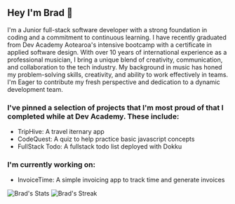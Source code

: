 ## Hey I'm Brad 👋

I'm a Junior full-stack software developer with a strong foundation in coding and a commitment to continuous learning. I have recently graduated from Dev Academy Aotearoa's intensive bootcamp with a certificate in applied software design. 
With over 10 years of international experience as a professional musician, I bring a unique blend of creativity, communication, and collaboration to the tech industry. My background in music has honed my problem-solving skills, creativity, and ability to work effectively in teams. I'm Eager to contribute my fresh perspective and dedication to a dynamic development team.

### I've pinned a selection of projects that I'm most proud of that I completed while at Dev Academy. These include:

 - TripHive: A travel iternary app
 - CodeQuest: A quiz to help practice basic javascript concepts
 - FullStack Todo: A fullstack todo list deployed with Dokku

### I'm currently working on:

- InvoiceTime: A simple invoicing app to track time and generate invoices


![Brad's Stats](https://github-readme-stats.vercel.app/api?username=bradacraig&theme=github_dark&show_icons=true&hide_border=false&count_private=true)
![Brad's Streak](https://github-readme-streak-stats.herokuapp.com/?user=bradacraig&theme=github_dark_blue&hide_border=false)


<!--
**bradacraig/bradacraig** is a ✨ _special_ ✨ repository because its `README.md` (this file) appears on your GitHub profile.

Here are some ideas to get you started:

- 🔭 I’m currently working on ...
- 🌱 I’m currently learning ...
- 👯 I’m looking to collaborate on ...
- 🤔 I’m looking for help with ...
- 💬 Ask me about ...
- 📫 How to reach me: ...
- 😄 Pronouns: ...
- ⚡ Fun fact: ...
-->
